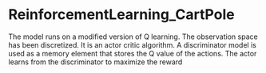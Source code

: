# ReinforcementLearning_CartPole
The model runs on a modified version of Q learning. The observation space has been discretized. It is an actor critic algorithm. A discriminator model is used as a memory element that stores the Q value of the actions. The actor learns from the discriminator to maximize the reward
